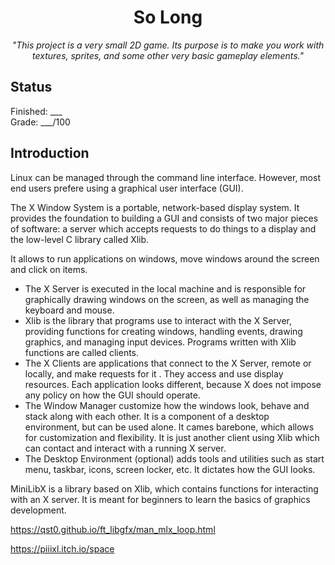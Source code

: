 <h1 align=center>
	<b>So Long</b>
</h1>

<p align="center"><i>"This project is a very small 2D game. Its purpose is to make you work with textures, sprites, and some other very basic gameplay elements."</i></p>  

<h2>
 Status
</h2>

Finished: ___<br>
Grade: ___/100

<h2>
Introduction
</h2>

Linux can be managed through the command line interface. However, most end users prefere using a graphical user interface (GUI).<br>

The X Window System is a portable, network-based display system. It provides the foundation to building a GUI and consists of two major pieces of software: a server which accepts requests to do things to a display and the low-level C library called Xlib.

It allows to run applications on windows, move windows around the screen and click on items.

- The X Server is executed in the local machine and is responsible for graphically drawing windows on the screen, as well as managing the keyboard and mouse.
- Xlib is the library that programs use to interact with the X Server, providing functions for creating windows, handling events, drawing graphics, and managing input devices. Programs written with Xlib functions are called clients.
- The X Clients are applications that connect to the X Server, remote or locally, and make requests for it . They access and use display resources. Each application looks different, because X does not impose any policy on how the GUI should operate.  
- The Window Manager customize how the windows look, behave and stack along with each other. It is a component of a desktop environment, but can be used alone. It cames barebone, which allows for customization and flexibility. It is just another client using Xlib which can contact and interact with a running X server.
- The Desktop Environment (optional) adds tools and utilities such as start menu, taskbar, icons, screen locker, etc. It dictates how the GUI looks.

MiniLibX is a library based on Xlib, which contains functions for interacting with an X server. It is meant for beginners to learn the basics of graphics development.

https://qst0.github.io/ft_libgfx/man_mlx_loop.html

https://piiixl.itch.io/space
